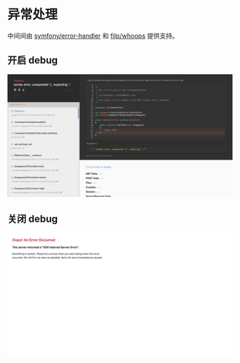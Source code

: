# 异常处理

中间间由 [symfony/error-handler](https://github.com/symfony/error-handler) 和 [filp/whoops](https://github.com/filp/whoops) 提供支持。


## 开启 debug

![](./images/on-debug.png)

## 关闭 debug

![](./images/off-debug.png)